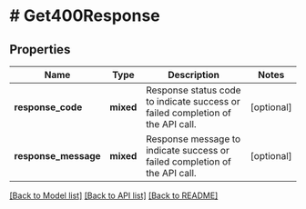 # # Get400Response

## Properties

Name | Type | Description | Notes
------------ | ------------- | ------------- | -------------
**response_code** | **mixed** | Response status code to indicate success or failed completion of the API call. | [optional]
**response_message** | **mixed** | Response message to indicate success or failed completion of the API call. | [optional]

[[Back to Model list]](../../README.md#models) [[Back to API list]](../../README.md#endpoints) [[Back to README]](../../README.md)
